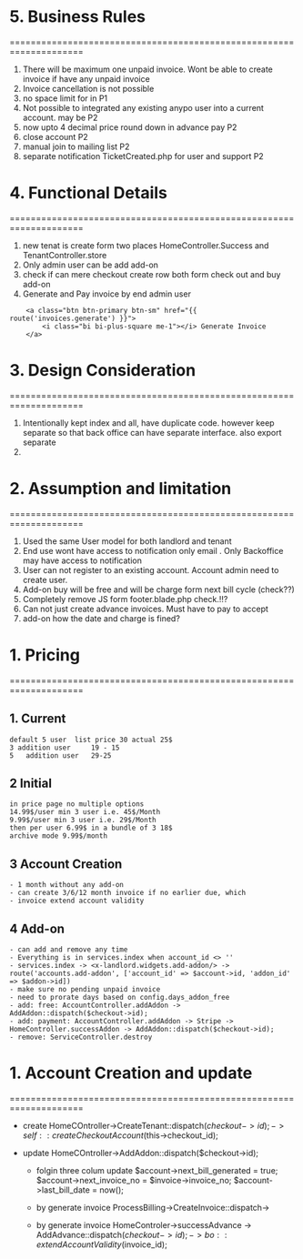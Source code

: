 # 5. Business Rules
====================================================================
1. There will be maximum one unpaid invoice. Wont be able to create invoice if have any unpaid invoice
2. Invoice cancellation is not possible
3. no space limit for in P1
4. Not possible to integrated any existing anypo user into a current account. may be P2
5. now upto 4 decimal price round down in advance pay P2
6. close account P2
7. manual join to mailing list P2
8. separate notification TicketCreated.php for user and support P2



# 4. Functional Details 
====================================================================
1. new tenat is create form two places HomeController.Success and TenantController.store
2. Only admin  user can be add add-on
3. check if can mere checkout create row both form check out and buy add-on
4. Generate and Pay invoice by end admin user
~~~blade
	<a class="btn btn-primary btn-sm" href="{{ route('invoices.generate') }}">
		<i class="bi bi-plus-square me-1"></i> Generate Invoice
	</a>
~~~

# 3. Design Consideration
====================================================================
1. Intentionally kept index and all, have duplicate code. however keep separate so that back office can have separate interface. also export separate
2. 

# 2. Assumption and limitation
====================================================================
1. Used the same User model for both landlord and tenant
2. End use wont have access to notification only email . Only Backoffice may have access to notification
3. User can not register to an existing account. Account admin need to create user.
4. Add-on buy will be free and will be charge form next bill cycle (check??)
5. Completely remove JS form footer.blade.php check.!!?
6. Can not just create advance invoices. Must have to pay to accept
7. add-on how the date and charge is fined?

# 1. Pricing
====================================================================
## 1. Current
	default 5 user 	list price 30 actual 25$
	3 addition user 	19 - 15
	5 	addition user 	29-25

## 2 Initial
	in price page no multiple options
	14.99$/user min 3 user i.e. 45$/Month
	9.99$/user min 3 user i.e. 29$/Month
	then per user 6.99$ in a bundle of 3 18$
	archive mode 9.99$/month

## 3 Account Creation
	- 1 month without any add-on
	- can create 3/6/12 month invoice if no earlier due, which
	- invoice extend account validity

## 4 Add-on
	- can add and remove any time
	- Everything is in services.index when account_id <> ''
	- services.index -> <x-landlord.widgets.add-addon/> ->  route('accounts.add-addon', ['account_id' => $account->id, 'addon_id' => $addon->id])
	- make sure no pending unpaid invoice 
	- need to prorate days based on config.days_addon_free
	- add: free: AccountController.addAddon -> AddAddon::dispatch($checkout->id);
	- add: payment: AccountController.addAddon -> Stripe -> HomeController.successAddon -> AddAddon::dispatch($checkout->id);
	- remove: ServiceController.destroy

# 1. Account Creation and update
====================================================================
- create
	HomeCOntroller->CreateTenant::dispatch($checkout->id);->self::createCheckoutAccount($this->checkout_id);
- update
	HomeCOntroller->AddAddon::dispatch($checkout->id);


	- folgin three colum update
		$account->next_bill_generated	= true;
		$account->next_invoice_no		= $invoice->invoice_no;
		$account->last_bill_date		= now();

	- by generate invoice
		ProcessBilling->CreateInvoice::dispatch->

	- by generate invoice
	HomeControler->successAdvance -> AddAdvance::dispatch($checkout->id); -> bo::extendAccountValidity($invoice_id);
